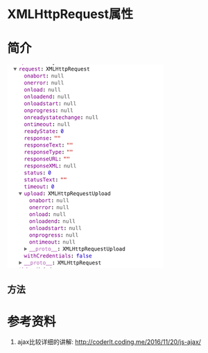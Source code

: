 # XMLHttpRequest属性

# 简介

![XMLHttpRequest](QQ20161209-0.png)

## 方法

### 

# 参考资料

1. ajax比较详细的讲解: http://coderlt.coding.me/2016/11/20/js-ajax/